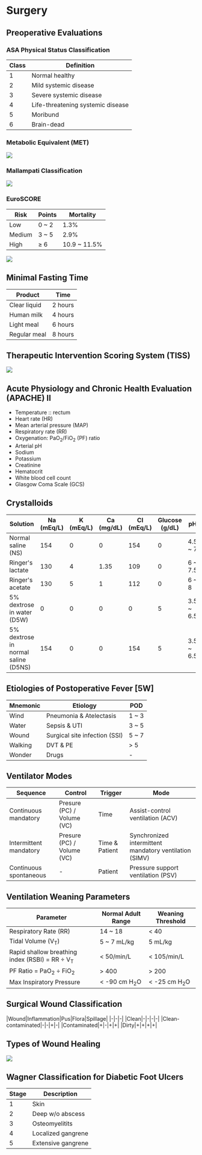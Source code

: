 # Surgery

## Preoperative Evaluations

### ASA Physical Status Classification

|Class|Definition|
|-|-|
|1|Normal healthy|
|2|Mild systemic disease|
|3|Severe systemic disease|
|4|Life-threatening systemic disease|
|5|Moribund|
|6|Brain-dead|

### Metabolic Equivalent (MET)

![](../Figures/Metabolic%20Equivalent%20(MET).jpg)

### Mallampati Classification

![](../Figures/Mallampati%20Classification.jpg)

### EuroSCORE

|Risk|Points|Mortality|
|-|-|-|
|Low|0 ~ 2|1.3%|
|Medium|3 ~ 5|2.9%|
|High|≥ 6|10.9 ~ 11.5%|

![](../Figures/EuroSCORE.png)

## Minimal Fasting Time

|Product|Time|
|-|-|
|Clear liquid|2 hours|
|Human milk|4 hours|
|Light meal|6 hours|
|Regular meal|8 hours|

## Therapeutic Intervention Scoring System (TISS)

![](../Figures/Therapeutic%20Intervention%20Scoring%20System%20(TISS).png)

## Acute Physiology and Chronic Health Evaluation (APACHE) II

- Temperature :: rectum
- Heart rate (HR)
- Mean arterial pressure (MAP)
- Respiratory rate (RR)
- Oxygenation: PaO<sub>2</sub>/FiO<sub>2</sub> (PF) ratio
- Arterial pH
- Sodium
- Potassium
- Creatinine
- Hematocrit
- White blood cell count
- Glasgow Coma Scale (GCS)

## Crystalloids

|Solution|Na (mEq/L)|K (mEq/L)|Ca (mg/dL)|Cl (mEq/L)|Glucose (g/dL)|pH|
|-|-|-|-|-|-|-|
|Normal saline (NS)|154|0|0|154|0|4.5 ~ 7|
|Ringer's lactate|130|4|1.35|109|0|6 ~ 7.5|
|Ringer's acetate|130|5|1|112|0|6 ~ 8|
|5% dextrose in water (D5W)|0|0|0|0|5|3.5 ~ 6.5|
|5% dextrose in normal saline (D5NS)|154|0|0|154|5|3.5 ~ 6.5|

## Etiologies of Postoperative Fever [5W]

|Mnemonic|Etiology|POD|
|-|-|-|
|Wind|Pneumonia & Atelectasis|1 ~ 3|
|Water|Sepsis & UTI|3 ~ 5|
|Wound|Surgical site infection (SSI)|5 ~ 7|
|Walking|DVT & PE|> 5|
|Wonder|Drugs|-|

## Ventilator Modes

|Sequence|Control|Trigger|Mode|
|-|-|-|-|
|Continuous mandatory|Presure (PC) / Volume (VC)|Time|Assist-control ventilation (ACV)|
|Intermittent mandatory|Presure (PC) / Volume (VC)|Time & Patient|Synchronized intermittent mandatory ventilation (SIMV)|
|Continuous spontaneous|-|Patient|Pressure support ventilation (PSV)|

## Ventilation Weaning Parameters

|Parameter|Normal Adult Range|Weaning Threshold|
|-|-|-|
|Respiratory Rate (RR)|14 ~ 18|< 40|
|Tidal Volume (V<sub>T</sub>)|5 ~ 7 mL/kg|5 mL/kg|
|Rapid shallow breathing index (RSBI) = RR ÷ V<sub>T</sub>|< 50/min/L|< 105/min/L|
|PF Ratio = PaO<sub>2</sub> ÷ FiO<sub>2</sub>|> 400|> 200|
|Max Inspiratory Pressure|< -90 cm H<sub>2</sub>O|< -25 cm H<sub>2</sub>O|

## Surgical Wound Classification

|Wound|Inflammation|Pus|Flora|Spillage|
|-|-|-|
|Clean|-|-|-|-|
|Clean-contaminated|-|-|+|-|
|Contaminated|+|-|+|+|
|Dirty|+|+|+|+|

## Types of Wound Healing

![](../Figures/Wound%20Healing.jpg)

## Wagner Classification for Diabetic Foot Ulcers

|Stage|Description|
|-|-|
|1|Skin|
|2|Deep w/o abscess|
|3|Osteomyelitits|
|4|Localized gangrene|
|5|Extensive gangrene|
